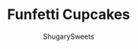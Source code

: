 ---
layout: ../../layouts/MarkdownPostLayout.astro
title: Funfetti Cupcakes
author: ShugarySweets
pubDate: 2019-01-15
description: "A delicious, from scratch, Funfetti Cupcake recipe with a soft, tender crumb and colorful sprinkles. Top it off with your favorite frosting for a sweet treat."
image_url: https://www.shugarysweets.com/wp-content/uploads/2013/03/funfetti-cupcake-facebook.jpg
tags: ["Cupcake","American"]
calories: 186
protein: 2
carbohydrates: 29
fats: 7
fiber: 0
ingredients: ["2 1/2 cups cake flour","1 Tablespoon baking powder","1/2 teaspoon kosher salt","3/4 cup unsalted butter, softened","1 3/4 cup granulated sugar","5 large egg whites, room temperature","2 teaspoons vanilla extract","3/4 cup buttermilk","1/2 cup sprinkles"]
serves: 24
time: "42 minutes"
prepTime: "20 minutes"
instructions: ["Preheat oven to 350 degrees F. Line a cupcake tin with paper liners. Set aside.","For the cake, combine cake flour, baking powder, and kosher salt in bowl. Set aside.","In mixing bowl, beat butter and sugar for 2 minutes on medium, scraping down the sides of the bowl as needed. Beat in eggs and vanilla extract.","Alternate additions of dry ingredients with buttermilk, mixing after each addition (about 3 of each). Once the last of the buttermilk is added, beat for one full minute.","Fill cupcake liners two-thirds full with batter and bake for about 21-23 minutes. Remove and cool in pan 5 minutes then transfer to a wire rack. Cool completely before frosting.","For the frosting, use your favorite flavor and pipe it on, or spread with spatula."]
nutrition: ["186 calories","29 grams carbohydrates","16 milligrams cholesterol","7 grams fat","0 grams fiber","2 grams protein","4 grams saturated fat","114 milligrams sodium","17 grams sugar","0 grams trans fat","3 grams unsaturated fat"]
---